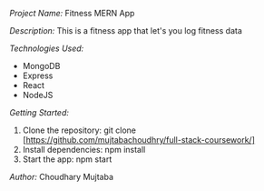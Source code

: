 *Project Name:* Fitness MERN App

*Description:* This is a fitness app that let's you log fitness data

*Technologies Used:*

- MongoDB
- Express
- React
- NodeJS

*Getting Started:*

1. Clone the repository: git clone [https://github.com/mujtabachoudhry/full-stack-coursework/]
2. Install dependencies: npm install
3. Start the app: npm start

*Author:* Choudhary Mujtaba